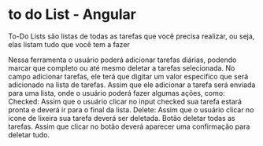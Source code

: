 # to do List - Angular

To-Do Lists são listas de todas as tarefas que você precisa realizar, ou seja, elas listam tudo que você tem a fazer

Nessa ferramenta o usuário poderá adicionar tarefas diárias, podendo marcar que completo ou até mesmo deletar a tarefas selecionada.
No campo adicionar tarefas, ele terá que digitar um valor especifico que será adicionado na lista de tarefas.
Assim que ele adicionar a tarefa será enviada para uma lista, onde o usuário poderá fazer algumas ações, como:
Checked: Assim que o usuário clicar no input checked sua tarefa estará pronta e deverá ir para o final da lista.
Delete: Assim que o usuário clicar no icone de lixeira sua tarefa deverá ser deletada.
Botão deletar todas as tarefas.
Assim que clicar no botão deverá aparecer uma confirmação para deletar tudo.
